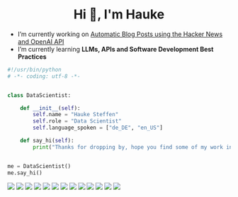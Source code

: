 <h1 align="center">Hi 👋, I'm Hauke</h1>

- I’m currently working on [Automatic Blog Posts using the Hacker News and OpenAI API](https://github.com/haukesteffen/HNPulse)
- I’m currently learning **LLMs, APIs and Software Development Best Practices**

```python
#!/usr/bin/python
# -*- coding: utf-8 -*-


class DataScientist:

    def __init__(self):
        self.name = "Hauke Steffen"
        self.role = "Data Scientist"
        self.language_spoken = ["de_DE", "en_US"]

    def say_hi(self):
        print("Thanks for dropping by, hope you find some of my work interesting.")


me = DataScientist()
me.say_hi()
```


![](https://img.shields.io/badge/OS-macOS-informational?style=flat&logo=apple&logoColor=white&color=6aa6f8)
![](https://img.shields.io/badge/Editor-VS_Code-informational?style=flat&logo=visual-studio-code&logoColor=white&color=6aa6f8)
![](https://img.shields.io/badge/Shell-zsh-informational?style=flat&logo=gnu-bash&logoColor=white&color=6aa6f8)
![](https://img.shields.io/badge/Code-Python-informational?style=flat&logo=python&logoColor=white&color=6aa6f8)
![](https://img.shields.io/badge/Tools-pandas-informational?style=flat&logo=pandas&logoColor=white&color=6aa6f8)
![](https://img.shields.io/badge/Tools-scikit--learn-informational?style=flat&logo=scikit-learn&logoColor=white&color=6aa6f8)
![](https://img.shields.io/badge/Tools-TensorFlow-informational?style=flat&logo=tensorflow&logoColor=white&color=6aa6f8)
![](https://img.shields.io/badge/Tools-Keras-informational?style=flat&logo=keras&logoColor=white&color=6aa6f8)
![](https://img.shields.io/badge/Tools-Microsoft_SQL_Server-informational?style=flat&logo=microsoft-sql-server&logoColor=white&color=6aa6f8)
![](https://img.shields.io/badge/Tools-Oracle_Database-informational?style=flat&logo=oracle&logoColor=white&color=6aa6f8)
![](https://img.shields.io/badge/Tools-PostgreSQL-informational?style=flat&logo=postgresql&logoColor=white&color=6aa6f8)
![](https://img.shields.io/badge/Tools-Microsoft_Excel-informational?style=flat&logo=microsoft-excel&logoColor=white&color=6aa6f8)
![](https://img.shields.io/badge/Tools-OpenAI-informational?style=flat&logo=openai&logoColor=white&color=6aa6f8)
